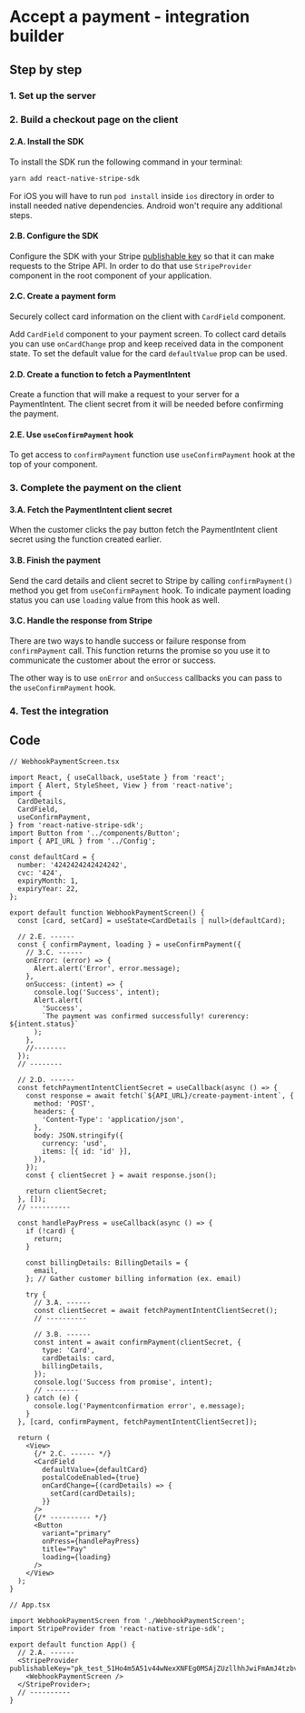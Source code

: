 # Accept a payment - integration builder

## Step by step

### 1. Set up the server

### 2. Build a checkout page on the client

#### 2.A. Install the SDK

To install the SDK run the following command in your terminal:

```sh
yarn add react-native-stripe-sdk
```

For iOS you will have to run `pod install` inside `ios` directory in order to install needed native dependencies. Android won't require any additional steps.

#### 2.B. Configure the SDK

Configure the SDK with your Stripe [publishable key](https://dashboard.stripe.com/account/apikeys) so that it can make requests to the Stripe API. In order to do that use `StripeProvider` component in the root component of your application.

#### 2.C. Create a payment form

Securely collect card information on the client with `CardField` component.

Add `CardField` component to your payment screen. To collect card details you can use `onCardChange` prop and keep received data in the component state. To set the default value for the card `defaultValue` prop can be used.

#### 2.D. Create a function to fetch a PaymentIntent

Create a function that will make a request to your server for a PaymentIntent. The client secret from it will be needed before confirming the payment.

#### 2.E. Use `useConfirmPayment` hook

To get access to `confirmPayment` function use `useConfirmPayment` hook at the top of your component.

### 3. Complete the payment on the client

#### 3.A. Fetch the PaymentIntent client secret

When the customer clicks the pay button fetch the PaymentIntent client secret using the function created earlier.

#### 3.B. Finish the payment

Send the card details and client secret to Stripe by calling `confirmPayment()` method you get from `useConfirmPayment` hook.
To indicate payment loading status you can use `loading` value from this hook as well.

#### 3.C. Handle the response from Stripe

There are two ways to handle success or failure response from `confirmPayment` call. This function returns the promise so you use it to communicate the customer about the error or success.

The other way is to use `onError` and `onSuccess` callbacks you can pass to the `useConfirmPayment` hook.

### 4. Test the integration

## Code

```tsx
// WebhookPaymentScreen.tsx

import React, { useCallback, useState } from 'react';
import { Alert, StyleSheet, View } from 'react-native';
import {
  CardDetails,
  CardField,
  useConfirmPayment,
} from 'react-native-stripe-sdk';
import Button from '../components/Button';
import { API_URL } from '../Config';

const defaultCard = {
  number: '4242424242424242',
  cvc: '424',
  expiryMonth: 1,
  expiryYear: 22,
};

export default function WebhookPaymentScreen() {
  const [card, setCard] = useState<CardDetails | null>(defaultCard);

  // 2.E. ------
  const { confirmPayment, loading } = useConfirmPayment({
    // 3.C. ------
    onError: (error) => {
      Alert.alert('Error', error.message);
    },
    onSuccess: (intent) => {
      console.log('Success', intent);
      Alert.alert(
        'Success',
        `The payment was confirmed successfully! curerency: ${intent.status}`
      );
    },
    //--------
  });
  // --------

  // 2.D. ------
  const fetchPaymentIntentClientSecret = useCallback(async () => {
    const response = await fetch(`${API_URL}/create-payment-intent`, {
      method: 'POST',
      headers: {
        'Content-Type': 'application/json',
      },
      body: JSON.stringify({
        currency: 'usd',
        items: [{ id: 'id' }],
      }),
    });
    const { clientSecret } = await response.json();

    return clientSecret;
  }, []);
  // ----------

  const handlePayPress = useCallback(async () => {
    if (!card) {
      return;
    }

    const billingDetails: BillingDetails = {
      email,
    }; // Gather customer billing information (ex. email)

    try {
      // 3.A. ------
      const clientSecret = await fetchPaymentIntentClientSecret();
      // ----------

      // 3.B. ------
      const intent = await confirmPayment(clientSecret, {
        type: 'Card',
        cardDetails: card,
        billingDetails,
      });
      console.log('Success from promise', intent);
      // --------
    } catch (e) {
      console.log('Paymentconfirmation error', e.message);
    }
  }, [card, confirmPayment, fetchPaymentIntentClientSecret]);

  return (
    <View>
      {/* 2.C. ------ */}
      <CardField
        defaultValue={defaultCard}
        postalCodeEnabled={true}
        onCardChange={(cardDetails) => {
          setCard(cardDetails);
        }}
      />
      {/* ---------- */}
      <Button
        variant="primary"
        onPress={handlePayPress}
        title="Pay"
        loading={loading}
      />
    </View>
  );
}
```

```tsx
// App.tsx

import WebhookPaymentScreen from './WebhookPaymentScreen';
import StripeProvider from 'react-native-stripe-sdk';

export default function App() {
  // 2.A. ------
  <StripeProvider publishableKey="pk_test_51Ho4m5A51v44wNexXNFEg0MSAjZUzllhhJwiFmAmJ4tzbvsvuEgcMCaPEkgK7RpXO1YI5okHP08IUfJ6YS7ulqzk00O2I0D1rT">
    <WebhookPaymentScreen />
  </StripeProvider>;
  // ----------
}
```
